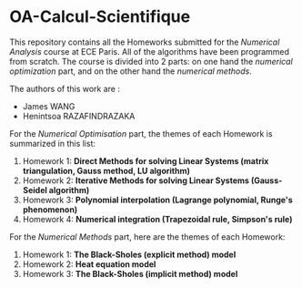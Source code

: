 # OA-Calcul-Scientifique


This repository contains all the Homeworks submitted for the *Numerical Analysis* course at ECE Paris. All of the algorithms have been programmed from scratch. The course is divided into 2 parts: on one hand the *numerical optimization* part, and on the other hand the *numerical methods*.

The authors of this work are :

- James WANG
- Henintsoa RAZAFINDRAZAKA



For the *Numerical Optimisation* part, the themes of each Homework is summarized in this list:

1. Homework 1: **Direct Methods for solving Linear Systems (matrix triangulation, Gauss method, LU algorithm)**
2. Homework 2: **Iterative Methods for solving Linear Systems (Gauss-Seidel algorithm)**
3. Homework 3: **Polynomial interpolation (Lagrange polynomial, Runge's phenomenon)**
4. Homework 4: **Numerical integration (Trapezoidal rule, Simpson's rule)**



For the *Numerical Methods* part, here are the themes of each Homework:

1. Homework 1: **The Black-Sholes (explicit method) model**
2. Homework 2: **Heat equation model**
3. Homework 3: **The Black-Sholes (implicit method) model**
